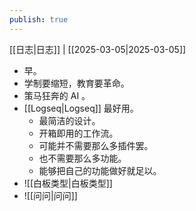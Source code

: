```yaml
---
publish: true
---
```

[[日志|日志]] | [[2025-03-05|2025-03-05]]  
- 早。  
- 学制要缩短，教育要革命。  
- 策马狂奔的 AI 。  
- [[Logseq|Logseq]] 最好用。  
	- 最简洁的设计。  
	- 开箱即用的工作流。  
	- 可能并不需要那么多插件罢。  
	- 也不需要那么多功能。  
	- 能够把自己的功能做好就足以。  
- ![[白板类型|白板类型]]  
- ![[问问|问问]]
